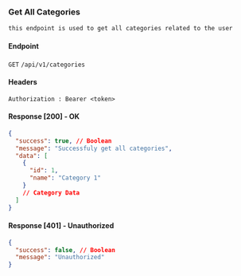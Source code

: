### Get All Categories

    this endpoint is used to get all categories related to the user

#### Endpoint

`GET` `/api/v1/categories`

#### Headers

```http
Authorization : Bearer <token>
```

#### Response [200] - OK

```json
{
  "success": true, // Boolean
  "message": "Successfuly get all categories",
  "data": [
    {
      "id": 1,
      "name": "Category 1"
    }
    // Category Data
  ]
}
```

#### Response [401] - Unauthorized

```json
{
  "success": false, // Boolean
  "message": "Unauthorized"
}
```
